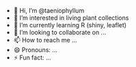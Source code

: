 - 👋 Hi, I’m @taeniophyllum
- 👀 I’m interested in living plant collections
- 🌱 I’m currently learning R (shiny, leaflet)
- 💞️ I’m looking to collaborate on ...
- 📫 How to reach me ...
- 😄 Pronouns: ...
- ⚡ Fun fact: ...

<!---
taeniophyllum/taeniophyllum is a ✨ special ✨ repository because its `README.md` (this file) appears on your GitHub profile.
You can click the Preview link to take a look at your changes.
--->
